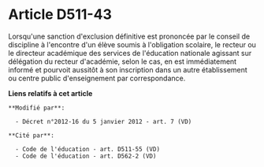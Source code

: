 # Article D511-43

Lorsqu'une sanction d'exclusion définitive est prononcée par le conseil de discipline à l'encontre d'un élève soumis à
l'obligation scolaire, le recteur ou               le directeur académique des services de l'éducation nationale agissant sur
délégation du recteur d'académie, selon le cas, en est immédiatement informé et pourvoit aussitôt à son inscription dans un
autre établissement ou centre public d'enseignement par correspondance.

**Liens relatifs à cet article**

	**Modifié par**:

	  - Décret n°2012-16 du 5 janvier 2012 - art. 7 (VD)

	**Cité par**:

	  - Code de l'éducation - art. D511-55 (VD)
	  - Code de l'éducation - art. D562-2 (VD)
